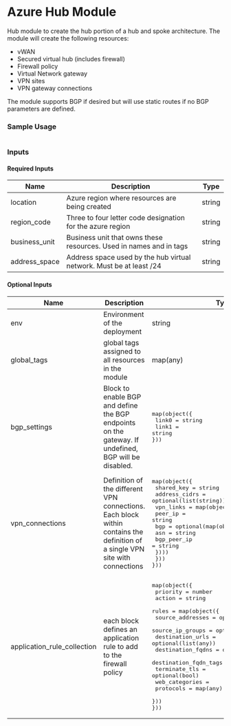 # Azure Hub Module

Hub module to create the hub portion of a hub and spoke architecture.
The module will create the following resources:

- vWAN
- Secured virtual hub (includes firewall)
- Firewall policy
- Virtual Network gateway
- VPN sites
- VPN gateway connections

The module supports BGP if desired but will use static routes if no BGP parameters are defined.

### Sample Usage

```hcl
```

### Inputs

#### Required Inputs

| Name | Description | Type |
|------|-------------|------|
| location | Azure region where resources are being created | string |
| region\_code | Three to four letter code designation for the azure region | string |
| business\_unit | Business unit that owns these resources. Used in names and in tags | string |
| address\_space | Address space used by the hub virtual network. Must be at least /24 | string |

#### Optional Inputs

| Name | Description | Type | Default |
|------|-------------|------|---------|
| env | Environment of the deployment | string | core |
| global\_tags | global tags assigned to all resources in the module | map(any) | {} |
| bgp\_settings | Block to enable BGP and define the BGP endpoints on the gateway. If undefined, BGP will be disabled. | <pre>map(object({<br>  link0 = string<br>  link1 = string<br>}))</pre> | {} |
| vpn\_connections | Definition of the different VPN connections. Each block within contains the definition of a single VPN site with connections | <pre>map(object({<br> shared_key = string<br> address_cidrs = optional(list(string))<br>  vpn\_links = map(object({<br>   peer\_ip = string<br>   bgp = optional(map(object({<br>     asn = string<br>      bgp\_peer\_ip = string<br>    })))<br>  }))<br>}))</pre> | {} |
| application\_rule\_collection | each block defines an application rule to add to the firewall policy | <pre>map(object({<br>  priority = number<br> action = string<br> rules = map(object({<br>    source\_addresses = optional(list(any))<br>   source\_ip\_groups = optional(list(any))<br>    destination_urls = optional(list(any))<br>   destination\_fqdns = optional(list(any))<br>   destination\_fqdn\_tags = optional(list(any))<br>    terminate\_tls = optional(bool)<br>   web\_categories = <br>    protocols = map(any)<br> }))<br>})) | {} |
